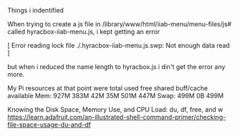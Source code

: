 Things i indentified

When trying to create a js file in /library/www/html/iiab-menu/menu-files/js#  called hyracbox-iiab-menu.js,
i kept getting an error

 [ Error reading lock file ./.hyracbox-iiab-menu.js.swp: Not enough data read ]
 
 but when i reduced the name length to hyracbox.js i din't get the error any more. 
 
 My Pi resources at that point were
               total        used        free      shared  buff/cache   available
Mem:           927M        383M         42M         35M        501M        447M
Swap:          499M          0B        499M


Knowing the Disk Space, Memory Use, and CPU Load: du, df, free, and w
https://learn.adafruit.com/an-illustrated-shell-command-primer/checking-file-space-usage-du-and-df

